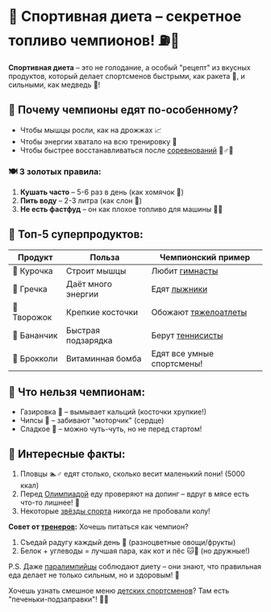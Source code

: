 # 🍎 Спортивная диета – секретное топливо чемпионов! ⛽💪

**Спортивная диета** – это не голодание, а особый "рецепт" из вкусных продуктов, который делает спортсменов быстрыми, как ракета 🚀, и сильными, как медведь 🐻!

## 🥇 Почему чемпионы едят по-особенному?

- Чтобы мышцы росли, как на дрожжах 📈
- Чтобы энергии хватало на всю тренировку 🔋
- Чтобы быстрее восстанавливаться после [соревнований](чемпионат_мира.md) 🏃♂️💨

### 🍽️ 3 золотых правила:
1. **Кушать часто** – 5-6 раз в день (как хомячок 🐹)  
2. **Пить воду** – 2-3 литра (как слон 🐘)  
3. **Не есть фастфуд** – он как плохое топливо для машины 🚗💨

## 🥗 Топ-5 суперпродуктов:

| Продукт       | Польза                    | Чемпионский пример       |
|--------------|--------------------------|-------------------------|
| 🍗 Курочка   | Строит мышцы             | Любит [гимнасты](разные_виды_спорта.md) |
| 🍚 Гречка    | Даёт много энергии       | Едят [лыжники](олимпийские_игры.md) |
| 🥛 Творожок  | Крепкие косточки         | Обожают [тяжелоатлеты](рекорды.md) |
| 🍌 Бананчик  | Быстрая подзарядка       | Берут [теннисисты](спортивный_инвентарь.md) |
| 🥦 Брокколи  | Витаминная бомба         | Едят все умные спортсмены! |

## 🚫 Что нельзя чемпионам:
- Газировка 🥤 – вымывает кальций (косточки хрупкие!)
- Чипсы 🍟 – забивают "моторчик" (сердце)
- Сладкое 🍰 – можно чуть-чуть, но не перед стартом!

## 🌟 Интересные факты:
1. Пловцы 🏊♂️ едят столько, сколько весит маленький пони! (5000 ккал)
2. Перед [Олимпиадой](олимпийские_игры.md) еду проверяют на допинг – вдруг в мясе есть что-то лишнее! 🧐
3. Некоторые [звёзды спорта](звёзды_спорта.md) никогда не пробовали колу!

**Совет от [тренеров](тренер.md):** Хочешь питаться как чемпион?  
1. Съедай радугу каждый день 🌈 (разноцветные овощи/фрукты)  
2. Белок + углеводы = лучшая пара, как кот и пёс 🐱🐶 (но дружные!)  

P.S. Даже [паралимпийцы](паралимпийские_игры.md) соблюдают диету – они знают, что правильная еда делает не только сильным, но и здоровым! 💚

Хочешь узнать смешное меню [детских спортсменов](детский_спорт.md)? Там есть "печеньки-подзаправки"! 🍪😉